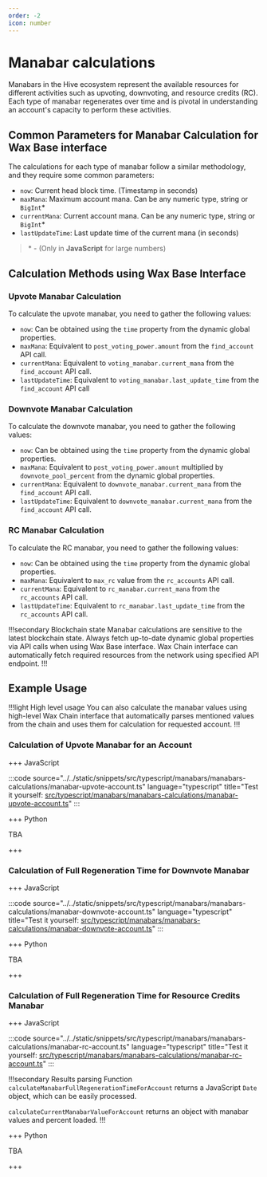 ```yaml
---
order: -2
icon: number
---
```


# Manabar calculations

Manabars in the Hive ecosystem represent the available resources for different activities such as upvoting, downvoting, and resource credits (RC). Each type of manabar regenerates over time and is pivotal in understanding an account's capacity to perform these activities.

## Common Parameters for Manabar Calculation for Wax Base interface

The calculations for each type of manabar follow a similar methodology, and they require some common parameters:

- `now`: Current head block time. (Timestamp in seconds)
- `maxMana`: Maximum account mana. Can be any numeric type, string or `BigInt`\*
- `currentMana`: Current account mana. Can be any numeric type, string or `BigInt`\*
- `lastUpdateTime`: Last update time of the current mana (in seconds)

> \* - (Only in **JavaScript** for large numbers)

## Calculation Methods using Wax Base Interface

### Upvote Manabar Calculation

To calculate the upvote manabar, you need to gather the following values:

- `now`: Can be obtained using the `time` property from the dynamic global properties.
- `maxMana`: Equivalent to `post_voting_power.amount` from the `find_account` API call.
- `currentMana`: Equivalent to `voting_manabar.current_mana` from the `find_account` API call.
- `lastUpdateTime`: Equivalent to `voting_manabar.last_update_time` from the `find_account` API call

### Downvote Manabar Calculation

To calculate the downvote manabar, you need to gather the following values:

- `now`: Can be obtained using the `time` property from the dynamic global properties.
- `maxMana`: Equivalent to `post_voting_power.amount` multiplied by `downvote_pool_percent` from the dynamic global properties.
- `currentMana`: Equivalent to `downvote_manabar.current_mana` from the `find_account` API call.
- `lastUpdateTime`: Equivalent to `downvote_manabar.current_mana` from the `find_account` API call.

### RC Manabar Calculation

To calculate the RC manabar, you need to gather the following values:

- `now`: Can be obtained using the `time` property from the dynamic global properties.
- `maxMana`: Equivalent to `max_rc` value from the `rc_accounts` API call.
- `currentMana`: Equivalent to `rc_manabar.current_mana` from the `rc_accounts` API call.
- `lastUpdateTime`: Equivalent to `rc_manabar.last_update_time` from the `rc_accounts` API call.

!!!secondary Blockchain state
Manabar calculations are sensitive to the latest blockchain state. Always fetch up-to-date dynamic global properties via API calls when using Wax Base interface. Wax Chain interface can automatically fetch required resources from the network using specified API endpoint.
!!!

## Example Usage

!!!light High level usage
You can also calculate the manabar values using high-level Wax Chain interface that automatically parses mentioned values from the chain and uses them for calculation for requested account.
!!!

### Calculation of Upvote Manabar for an Account

+++ JavaScript

:::code source="../../static/snippets/src/typescript/manabars/manabars-calculations/manabar-upvote-account.ts" language="typescript" title="Test it yourself: [src/typescript/manabars/manabars-calculations/manabar-upvote-account.ts](https://stackblitz.com/github/openhive-network/wax-doc-snippets?file=src%2Ftypescript%2Fmanabars%2Fmanabars-calculations%2Fmanabar-upvote-account.ts&startScript=test-manabars-manabars-calculations-manabar-upvote-account)" :::

+++ Python

TBA

+++

### Calculation of Full Regeneration Time for Downvote Manabar

+++ JavaScript

:::code source="../../static/snippets/src/typescript/manabars/manabars-calculations/manabar-downvote-account.ts" language="typescript" title="Test it yourself: [src/typescript/manabars/manabars-calculations/manabar-downvote-account.ts](https://stackblitz.com/github/openhive-network/wax-doc-snippets?file=src%2Ftypescript%2Fmanabars%2Fmanabars-calculations%2Fmanabar-downvote-account.ts&startScript=test-manabars-manabars-calculations-manabar-downvote-account)" :::

+++ Python

TBA

+++

### Calculation of Full Regeneration Time for Resource Credits Manabar

+++ JavaScript

:::code source="../../static/snippets/src/typescript/manabars/manabars-calculations/manabar-rc-account.ts" language="typescript" title="Test it yourself: [src/typescript/manabars/manabars-calculations/manabar-rc-account.ts](https://stackblitz.com/github/openhive-network/wax-doc-snippets?file=src%2Ftypescript%2Fmanabars%2Fmanabars-calculations%2Fmanabar-rc-account.ts&startScript=test-manabars-manabars-calculations-manabar-rc-account)" :::

!!!secondary Results parsing
Function `calculateManabarFullRegenerationTimeForAccount` returns a JavaScript `Date` object, which can be easily processed.

`calculateCurrentManabarValueForAccount` returns an object with manabar values and percent loaded.
!!!

+++ Python

TBA

+++
